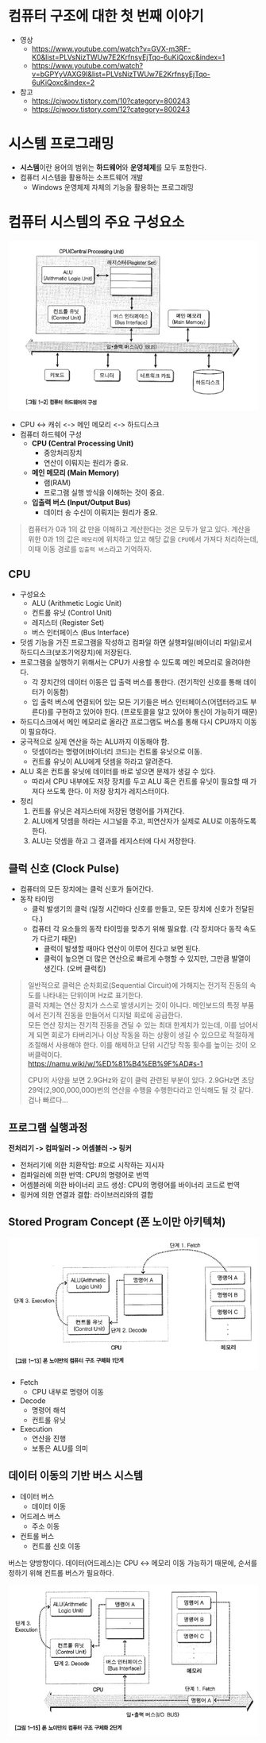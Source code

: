 # 컴퓨터 구조에 대한 첫 번째 이야기
- 영상
    - https://www.youtube.com/watch?v=GVX-m3RF-K0&list=PLVsNizTWUw7E2KrfnsyEjTqo-6uKiQoxc&index=1
    - https://www.youtube.com/watch?v=bGPYyVAXG9I&list=PLVsNizTWUw7E2KrfnsyEjTqo-6uKiQoxc&index=2
- 참고
    - https://cjwoov.tistory.com/10?category=800243
    - https://cjwoov.tistory.com/12?category=800243

# 시스템 프로그래밍
- **시스템**이란 용어의 범위는 **하드웨어**와 **운영체제**를 모두 포함한다.
- 컴퓨터 시스템을 활용하는 소프트웨어 개발
    - Windows 운영체제 자체의 기능을 활용하는 프로그래밍

# 컴퓨터 시스템의 주요 구성요소
![hardward](/computer-architecture/image/1-cpu-clock/hardware.png)
- CPU <-> 캐쉬 <-> 메인 메모리 <-> 하드디스크
- 컴퓨터 하드웨어 구성
    - **CPU (Central Processing Unit)**
        - 중앙처리장치
        - 연산이 이뤄지는 원리가 중요.
    - **메인 메모리 (Main Memory)**
        - 램(RAM)
        - 프로그램 실행 방식을 이해하는 것이 중요.
    - **입출력 버스 (Input/Output Bus)**
        - 데이터 송 수신이 이뤄지는 원리가 중요.
> 컴퓨터가 0과 1의 값 만을 이해하고 계산한다는 것은 모두가 알고 있다. 계산을 위한 0과 1의 값은 `메모리`에 위치하고 있고 해당 값을 `CPU`에서 가져다 처리하는데, 이때 이동 경로를 `입출력 버스`라고 기억하자.

## CPU
- 구성요소
    - ALU (Arithmetic Logic Unit)
    - 컨트롤 유닛 (Control Unit)
    - 레지스터 (Register Set)
    - 버스 인터페이스 (Bus Interface)
- 덧셈 기능을 가진 프로그램을 작성하고 컴파일 하면 실행파일(바이너리 파일)로서 하드디스크(보조기억장치)에 저장된다.
- 프로그램을 실행하기 위해서는 CPU가 사용할 수 있도록 메인 메모리로 올려야한다.
    - 각 장치간의 데이터 이동은 입 출력 버스를 통한다. (전기적인 신호를 통해 데이터가 이동함)
    - 입 출력 버스에 연결되어 있는 모든 기기들은 버스 인터페이스(어뎁터라고도 부른다)를 구현하고 있어야 한다. (프로토콜을 알고 있어야 통신이 가능하기 때문)
- 하드디스크에서 메인 메모리로 올라간 프로그램도 버스를 통해 다시 CPU까지 이동이 필요하다.
- 궁극적으로 실제 연산을 하는 ALU까지 이동해야 함.
    - 덧셈이라는 명령어(바이너리 코드)는 컨트롤 유닛으로 이동.
    - 컨트롤 유닛이 ALU에게 덧셈을 하라고 알려준다.
- ALU 혹은 컨트롤 유닛에 데이터를 바로 넣으면 문제가 생길 수 있다.
    - 따라서 CPU 내부에도 저장 장치를 두고 ALU 혹은 컨트롤 유닛이 필요할 때 가져다 쓰도록 한다. 이 저장 장치가 레지스터이다.
- 정리
    1. 컨트롤 유닛은 레지스터에 저장된 명령어를 가져간다.
    2. ALU에게 덧셈을 하라는 시그널을 주고, 피연산자가 실제로 ALU로 이동하도록 한다.
    3. ALU는 덧셈을 하고 그 결과를 레지스터에 다시 저장한다.

## 클럭 신호 (Clock Pulse)
- 컴퓨터의 모든 장치에는 클럭 신호가 들어간다.
- 동작 타이밍
    - 클럭 발생기의 클럭 (일정 시간마다 신호를 만들고, 모든 장치에 신호가 전달된다.)
    - 컴퓨터 각 요소들의 동작 타이밍을 맞추기 위해 필요함. (각 장치마다 동작 속도가 다르기 때문)
        - 클럭이 발생할 때마다 연산이 이루어 진다고 보면 된다.
        - 클럭이 높으면 더 많은 연산으로 빠르게 수행할 수 있지만, 그만큼 발열이 생긴다. (오버 클럭킹)

> 일반적으로 클럭은 순차회로(Sequential Circuit)에 가해지는 전기적 진동의 속도를 나타내는 단위이며 Hz로 표기한다.  
> 클럭 자체는 연산 장치가 스스로 발생시키는 것이 아니다. 메인보드의 특정 부품에서 전기적 진동을 만들어서 디지털 회로에 공급한다.  
> 모든 연산 장치는 전기적 진동을 견딜 수 있는 최대 한계치가 있는데, 이를 넘어서게 되면 회로가 타버리거나 이상 작동을 하는 상황이 생길 수 있으므로 적절하게 조절해서 사용해야 한다. 이를 해제하고 단위 시간당 작동 횟수를 높이는 것이 오버클럭이다.  
> https://namu.wiki/w/%ED%81%B4%EB%9F%AD#s-1
>
> CPU의 사양을 보면 2.9GHz와 같이 클럭 관련된 부분이 있다. 2.9GHz면 초당 29억(2,900,000,000)번의 연산을 수행을 수행한다라고 인식해도 될 것 같다. 겁나 빠르다...

## 프로그램 실행과정
**전처리기 -> 컴파일러 -> 어셈블러 -> 링커**
- 전처리기에 의한 치환작업: #으로 시작하는 지시자
- 컴파일러에 의한 번역: CPU의 명령어로 번역
- 어셈블러에 의한 바이너리 코드 생성: CPU의 명령어를 바이너리 코드로 번역
- 링커에 의한 연결과 결합: 라이브러리와의 결합

## Stored Program Concept (폰 노이만 아키텍쳐)
![hardward](/computer-architecture/image/1-cpu-clock/stored_program_concept.png)
- Fetch
    - CPU 내부로 명령어 이동
- Decode
    - 명령어 해석
    - 컨트롤 유닛
- Execution
    - 연산을 진행
    - 보통은 ALU를 의미

## 데이터 이동의 기반 버스 시스템
- 데이터 버스
    - 데이터 이동
- 어드레스 버스
    - 주소 이동
- 컨트롤 버스
    - 컨트롤 신호 이동

버스는 양방향이다. 데이터(어드레스)는 CPU <-> 메모리 이동 가능하기 때문에, 순서를 정하기 위해 컨트롤 버스가 필요하다.

![conclusion](/computer-architecture/image/1-cpu-clock/conclusion.png)

